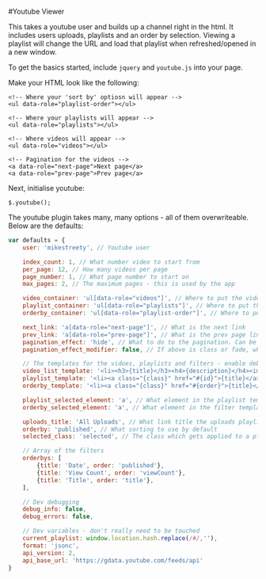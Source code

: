 #Youtube Viewer

This takes a youtube user and builds up a channel right in the html. It includes users uploads, playlists and an order by selection. Viewing a playlist will change the URL and load that playlist when refreshed/opened in a new window.

To get the basics started, include `jquery` and `youtube.js` into your page.

Make your HTML look like the following:

	<!-- Where your 'sort by' optiosn will appear -->
	<ul data-role="playlist-order"></ul>

	<!-- Where your playlists will appear -->
	<ul data-role="playlists"></ul>

	<!-- Where videos will appear -->
	<ul data-role="videos"></ul>

	<!-- Pagination for the videos -->
	<a data-role="next-page">Next page</a>
	<a data-role="prev-page">Prev page</a>

Next, initialise youtube:

	$.youtube();

The youtube plugin takes many, many options - all of them overwriteable. Below are the defaults:

```js
var defaults = {
	user: 'mikestreety', // Youtube user

	index_count: 1, // What number video to start from
	per_page: 12, // How many videos per page
	page_number: 1, // What page number to start on
	max_pages: 2, // The maximum pages - this is used by the app

	video_container: 'ul[data-role="videos"]', // Where to put the videos
	playlist_container: 'ul[data-role="playlists"]', // Where to put the playlists
	orderby_container: 'ul[data-role="playlist-order"]', // Where to put the filtering

	next_link: 'a[data-role="next-page"]', // What is the next link
	prev_link: 'a[data-role="prev-page"]', // What is the prev page link
	pagination_effect: 'hide', // What to do to the pagination. Can be hide, fade or class
	pagination_effect_modifier: false, // If above is class or fade, what class to apply or fade duration

	// The templates for the vidoes, playlists and filters - enable debug_info to see what values you can have
	video_list_template: '<li><h3>{title}</h3><h4>{description}</h4><img src="{thumbnail.hqDefault}" alt="{title}"></li>',
	playlist_template: '<li><a class="{class}" href="#{id}">{title}</a></li>',
	orderby_template: '<li><a class="{class}" href="#{order}">{title}</a></li>',

	playlist_selected_element: 'a', // What element in the playlist template to apply the selected class to
	orderby_selected_element: 'a', // What element in the filter template to apply the selected class to

	uploads_title: 'All Uploads', // What link title the uploads playlist has
	orderby: 'published', // What sorting to use by default
	selected_class: 'selected', // The class which gets applied to a playlist/filter

	// Array of the filters
	orderbys: [
		{title: 'Date', order: 'published'},
		{title: 'View Count', order: 'viewCount'},
		{title: 'Title', order: 'title'},
	],

	// Dev debugging
	debug_info: false,
	debug_errors: false,

	// Dev variables - don't really need to be touched
	current_playlist: window.location.hash.replace(/#/,''),
	format: 'jsonc',
	api_version: 2,
	api_base_url: 'https://gdata.youtube.com/feeds/api'
}
```